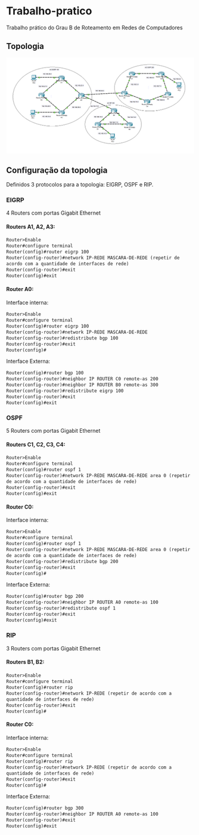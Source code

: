 # Trabalho-pratico

Trabalho prático do Grau B de Roteamento em Redes de Computadores

## Topologia
![alt text](https://raw.githubusercontent.com/Correa-G/Trabalho-pratico/master/topologia.png)

## Configuração da topologia

Definidos 3 protocolos para a topologia: EIGRP, OSPF e RIP.

### EIGRP
4 Routers com portas Gigabit Ethernet

#### Routers A1, A2, A3:
```
Router>Enable
Router#configure terminal
Router(config)#router eigrp 100
Router(config-router)#network IP-REDE MASCARA-DE-REDE (repetir de acordo com a quantidade de interfaces de rede)
Router(config-router)#exit
Router(config)#exit
```

#### Router A0:

Interface interna:
```
Router>Enable
Router#configure terminal
Router(config)#router eigrp 100
Router(config-router)#network IP-REDE MASCARA-DE-REDE
Router(config-router)#redistribute bgp 100
Router(config-router)#exit
Router(config)#
```
Interface Externa:
```
Router(config)#router bgp 100
Router(config-router)#neighbor IP ROUTER C0 remote-as 200
Router(config-router)#neighbor IP ROUTER B0 remote-as 300
Router(config-router)#redistribute eigrp 100
Router(config-router)#exit
Router(config)#exit
```

### OSPF
5 Routers com portas Gigabit Ethernet

#### Routers C1, C2, C3, C4:
```
Router>Enable
Router#configure terminal
Router(config)#router ospf 1
Router(config-router)#network IP-REDE MASCARA-DE-REDE area 0 (repetir de acordo com a quantidade de interfaces de rede)
Router(config-router)#exit
Router(config)#exit
```

#### Router C0:

Interface interna:
```
Router>Enable
Router#configure terminal
Router(config)#router ospf 1
Router(config-router)#network IP-REDE MASCARA-DE-REDE area 0 (repetir de acordo com a quantidade de interfaces de rede)
Router(config-router)#redistribute bgp 200
Router(config-router)#exit
Router(config)#
```
Interface Externa:
```
Router(config)#router bgp 200
Router(config-router)#neighbor IP ROUTER A0 remote-as 100
Router(config-router)#redistribute ospf 1
Router(config-router)#exit
Router(config)#exit
```


### RIP
3 Routers com portas Gigabit Ethernet

#### Routers B1, B2:
```
Router>Enable
Router#configure terminal
Router(config)#router rip
Router(config-router)#network IP-REDE (repetir de acordo com a quantidade de interfaces de rede)
Router(config-router)#exit
Router(config)#
```

#### Router C0:

Interface interna:
```
Router>Enable
Router#configure terminal
Router(config)#router rip
Router(config-router)#network IP-REDE (repetir de acordo com a quantidade de interfaces de rede)
Router(config-router)#exit
Router(config)#
```
Interface Externa:
```
Router(config)#router bgp 300
Router(config-router)#neighbor IP ROUTER A0 remote-as 100
Router(config-router)#exit
Router(config)#exit
```
